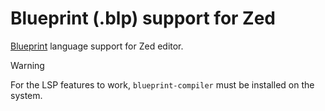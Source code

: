 # Blueprint (.blp) support for Zed

[Blueprint](https://jwestman.pages.gitlab.gnome.org/blueprint-compiler/) language support for Zed editor.

> [!WARNING]
> For the LSP features to work, `blueprint-compiler` must be installed on the system.
